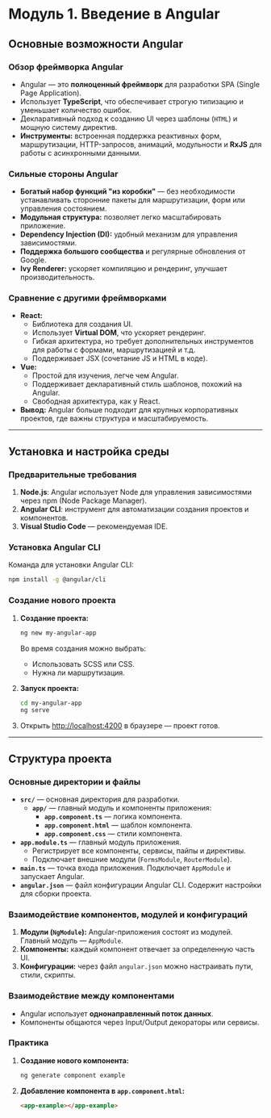 # Модуль 1. Введение в Angular

## Основные возможности Angular

### Обзор фреймворка Angular
- Angular — это **полноценный фреймворк** для разработки SPA (Single Page Application).
- Использует **TypeScript**, что обеспечивает строгую типизацию и уменьшает количество ошибок.
- Декларативный подход к созданию UI через шаблоны (`HTML`) и мощную систему директив.
- **Инструменты:** встроенная поддержка реактивных форм, маршрутизации, HTTP-запросов, анимаций, модульности и **RxJS** для работы с асинхронными данными.

### Сильные стороны Angular
- **Богатый набор функций "из коробки"** — без необходимости устанавливать сторонние пакеты для маршрутизации, форм или управления состоянием.
- **Модульная структура:** позволяет легко масштабировать приложение.
- **Dependency Injection (DI):** удобный механизм для управления зависимостями.
- **Поддержка большого сообщества** и регулярные обновления от Google.
- **Ivy Renderer:** ускоряет компиляцию и рендеринг, улучшает производительность.

### Сравнение с другими фреймворками
- **React:**  
  - Библиотека для создания UI.  
  - Использует **Virtual DOM**, что ускоряет рендеринг.  
  - Гибкая архитектура, но требует дополнительных инструментов для работы с формами, маршрутизацией и т.д.  
  - Поддерживает JSX (сочетание JS и HTML в коде).  
- **Vue:**  
  - Простой для изучения, легче чем Angular.  
  - Поддерживает декларативный стиль шаблонов, похожий на Angular.  
  - Свободная архитектура, как у React.  
- **Вывод:** Angular больше подходит для крупных корпоративных проектов, где важны структура и масштабируемость.

---

## Установка и настройка среды

### Предварительные требования
1. **Node.js**: Angular использует Node для управления зависимостями через npm (Node Package Manager).  
2. **Angular CLI**: инструмент для автоматизации создания проектов и компонентов.  
3. **Visual Studio Code** — рекомендуемая IDE.  

### Установка Angular CLI
Команда для установки Angular CLI:
```bash
npm install -g @angular/cli
```

### Создание нового проекта
1. **Создание проекта:**  
   ```bash
   ng new my-angular-app
   ```
   Во время создания можно выбрать:  
   - Использовать SCSS или CSS.  
   - Нужна ли маршрутизация.  

2. **Запуск проекта:**  
   ```bash
   cd my-angular-app
   ng serve
   ```
3. Открыть [http://localhost:4200](http://localhost:4200) в браузере — проект готов.

---

## Структура проекта

### Основные директории и файлы
- **`src/`** — основная директория для разработки.  
  - **`app/`** — главный модуль и компоненты приложения:  
    - **`app.component.ts`** — логика компонента.  
    - **`app.component.html`** — шаблон компонента.  
    - **`app.component.css`** — стили компонента.  
- **`app.module.ts`** — главный модуль приложения.  
  - Регистрирует все компоненты, сервисы, пайпы и директивы.  
  - Подключает внешние модули (`FormsModule`, `RouterModule`).  
- **`main.ts`** — точка входа приложения. Подключает `AppModule` и запускает Angular.  
- **`angular.json`** — файл конфигурации Angular CLI. Содержит настройки для сборки проекта.  

### Взаимодействие компонентов, модулей и конфигураций
1. **Модули (`NgModule`):** Angular-приложения состоят из модулей. Главный модуль — `AppModule`.  
2. **Компоненты:** каждый компонент отвечает за определенную часть UI.  
3. **Конфигурации:** через файл `angular.json` можно настраивать пути, стили, скрипты.  

### Взаимодействие между компонентами
- Angular использует **однонаправленный поток данных**.  
- Компоненты общаются через Input/Output декораторы или сервисы.  

### Практика
1. **Создание нового компонента:**  
   ```bash
   ng generate component example
   ```
2. **Добавление компонента в `app.component.html`:**  
   ```html
   <app-example></app-example>
   ```
